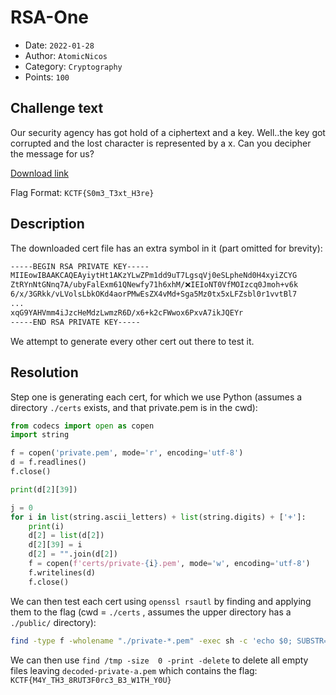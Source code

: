 # RSA-One

- Date: `2022-01-28`
- Author: `AtomicNicos`
- Category: `Cryptography`
- Points: `100`

## Challenge text

Our security agency has got hold of a ciphertext and a key. Well..the key got corrupted and the lost character is represented by a x. Can you decipher the message for us?

[Download link](https://kctf2022.nstechvalley.com/knight-ctf-2022-challenges/Cryptography/RSA-One/)

Flag Format: `KCTF{S0m3_T3xt_H3re}`

## Description

The downloaded cert file has an extra symbol in it (part omitted for brevity):

```txt
-----BEGIN RSA PRIVATE KEY-----
MIIEowIBAAKCAQEAyiytHt1AKzYLwZPm1dd9uT7LgsqVj0eSLpheNd0H4xyiZCYG
ZtRYnNtGNnq7A/ubyFalExm61QNewfy71h6xhM/❌IEIoNT0VfMOIzcq0Jmoh+v6k
6/x/3GRkk/vLVolsLbkOKd4aorPMwEsZX4vMd+Sga5Mz0tx5xLFZsbl0r1vvtBl7
...
xqG9YAHVmm4iJzcHeMdzLwmzR6D/x6+k2cFWwox6PxvA7ikJQEYr
-----END RSA PRIVATE KEY-----
```

We attempt to generate every other cert out there to test it.

## Resolution

Step one is generating each cert, for which we use Python (assumes a directory `./certs` exists, and that private.pem is in the cwd):

```py
from codecs import open as copen
import string

f = copen('private.pem', mode='r', encoding='utf-8')
d = f.readlines()
f.close()

print(d[2][39])

j = 0
for i in list(string.ascii_letters) + list(string.digits) + ['+']:
    print(i)
    d[2] = list(d[2])
    d[2][39] = i
    d[2] = "".join(d[2])
    f = copen(f'certs/private-{i}.pem', mode='w', encoding='utf-8')
    f.writelines(d)
    f.close()
```

We can then test each cert using `openssl rsautl` by finding and applying them to the flag (cwd = `./certs` , assumes the upper directory has a `./public/` directory):

```sh
find -type f -wholename "./private-*.pem" -exec sh -c 'echo $0; SUBSTR=$(echo $0 | cut -d'/' -f 2); openssl rsautl -decrypt -inkey $0 -in ../flag.enc -out "../public/decoded-${SUBSTR}" 2>/dev/null' {} \;
```

We can then use `find /tmp -size  0 -print -delete` to delete all empty files leaving `decoded-private-a.pem` which contains the flag: `KCTF{M4Y_TH3_8RUT3F0rc3_B3_W1TH_Y0U}`
